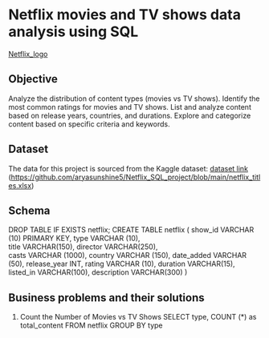 # Netflix movies and TV shows data analysis using SQL

[Netflix_logo](https://github.com/aryasunshine5/Netflix_SQL_project/blob/main/logo.png)

## Objective 
Analyze the distribution of content types (movies vs TV shows).
Identify the most common ratings for movies and TV shows.
List and analyze content based on release years, countries, and durations.
Explore and categorize content based on specific criteria and keywords.

## Dataset
The data for this project is sourced from the Kaggle dataset:
[dataset link](https://github.com/aryasunshine5/Netflix_SQL_project/blob/main/netflix_titles.csv)
(https://github.com/aryasunshine5/Netflix_SQL_project/blob/main/netflix_titles.xlsx)

## Schema
DROP TABLE IF EXISTS netflix;
CREATE TABLE netflix 
	(
	show_id	VARCHAR (10) PRIMARY KEY,
	type VARCHAR (10),	
	title VARCHAR(150),	
	director VARCHAR(250),	
	casts VARCHAR (1000),
	country	VARCHAR (150),
	date_added VARCHAR (50),
	release_year INT,
	rating VARCHAR (10),
	duration VARCHAR(15),
	listed_in VARCHAR(100),
	description VARCHAR(300)
	)

 ## Business problems and their solutions
 1. Count the Number of Movies vs TV Shows
SELECT type, COUNT (*) as total_content
FROM netflix
GROUP BY type





